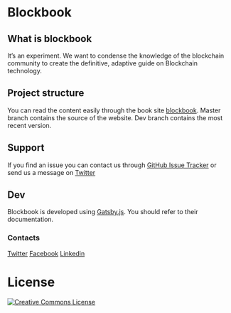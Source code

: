 # Blockbook

## What is blockbook

It’s an experiment. We want to condense the knowledge of the blockchain community to create the definitive, adaptive guide on Blockchain technology.

## Project structure

You can read the content easily through the book site [blockbook](blockbook.cc). Master branch contains the source of the website. Dev branch contains the most recent version.

## Support

If you find an issue you can contact us through [GitHub Issue Tracker](https://github.com/abit-company/Blockbook/issues)
or send us a message on [Twitter](https://twitter.com/abitcompany)

## Dev

Blockbook is developed using [Gatsby.js](https://www.gatsbyjs.org/). You should refer to their documentation.

### Contacts

[Twitter](https://twitter.com/abitcompany)
[Facebook](https://facebook.com/abitcompany)
[Linkedin](https://www.linkedin.com/company/abitcompany/)

# License

<a rel="license" href="https://creativecommons.org/licenses/by-nc/4.0/legalcode"><img alt="Creative Commons License" style="border-width:0" src="https://i.creativecommons.org/l/by-nc/4.0/88x31.png" /></a>
